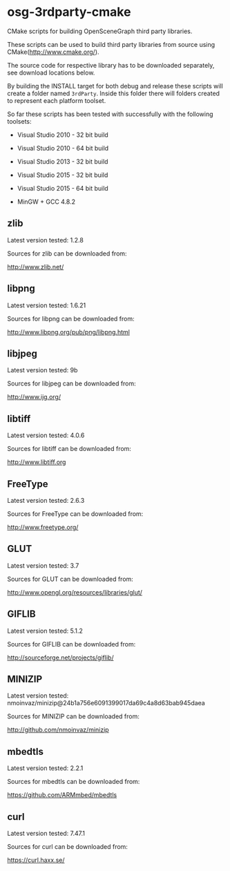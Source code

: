 osg-3rdparty-cmake
==================

CMake scripts for building OpenSceneGraph third party libraries.

These scripts can be used to build third party libraries from source using CMake(http://www.cmake.org/). 

The source code for respective library has to be downloaded separately, see download locations below.

By building the INSTALL target for both debug and release these scripts will create a folder named `3rdParty`.
Inside this folder there will folders created to represent each platform toolset.

So far these scripts has been tested with successfully with the following toolsets:

* Visual Studio 2010 - 32 bit build
* Visual Studio 2010 - 64 bit build

* Visual Studio 2013 - 32 bit build

* Visual Studio 2015 - 32 bit build
* Visual Studio 2015 - 64 bit build

* MinGW + GCC 4.8.2


zlib
----
Latest version tested: 1.2.8

Sources for zlib can be downloaded from:

http://www.zlib.net/


libpng
------
Latest version tested: 1.6.21

Sources for libpng can be downloaded from:

http://www.libpng.org/pub/png/libpng.html


libjpeg
-------
Latest version tested: 9b

Sources for libjpeg can be downloaded from:

http://www.ijg.org/


libtiff
-------
Latest version tested: 4.0.6

Sources for libtiff can be downloaded from:

http://www.libtiff.org


FreeType
--------
Latest version tested: 2.6.3

Sources for FreeType can be downloaded from:

http://www.freetype.org/


GLUT
----
Latest version tested: 3.7

Sources for GLUT can be downloaded from:

http://www.opengl.org/resources/libraries/glut/


GIFLIB
------
Latest version tested: 5.1.2

Sources for GIFLIB can be downloaded from:

http://sourceforge.net/projects/giflib/


MINIZIP
-------

Latest version tested: nmoinvaz/minizip@24b1a756e6091399017da69c4a8d63bab945daea

Sources for MINIZIP can be downloaded from:

http://github.com/nmoinvaz/minizip


mbedtls
-------
Latest version tested: 2.2.1

Sources for mbedtls can be downloaded from:

https://github.com/ARMmbed/mbedtls


curl
----
Latest version tested: 7.47.1

Sources for curl can be downloaded from:

https://curl.haxx.se/
